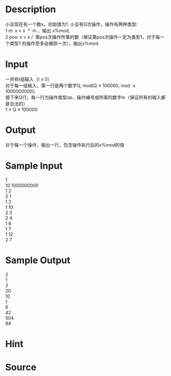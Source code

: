 
# Description

<div class="content"><div>小豆现在有一个数x，初始值为1. 小豆有Q次操作，操作有两种类型: </div>
<div>1 m: x = x  *  m ，输出 x%mod;</div>
<div>2 pos: x = x /  第pos次操作所乘的数（保证第pos次操作一定为类型1，对于每一个类型1 的操作至多会被除一次），输出x%mod</div>
<div></div>
<p></p></div>

# Input

<div class="content"><div>一共有t组输入（t ≤ 5）</div>
<div>对于每一组输入，第一行是两个数字Q, mod(Q ≤ 100000, mod  ≤ 1000000000); </div>
<div>接下来Q行，每一行为操作类型op，操作编号或所乘的数字m（保证所有的输入都是合法的）.</div>
<div>1 ≤ Q ≤ 100000</div>
<div></div>
<p></p></div>

# Output

<div class="content"><div>对于每一个操作，输出一行，包含操作执行后的x%mod的值</div>
<div></div>
<p></p></div>

# Sample Input

<div class="content"><span class="sampledata">1<br/>
10 1000000000<br/>
1 2<br/>
2 1<br/>
1 2<br/>
1 10<br/>
2 3<br/>
2 4<br/>
1 6<br/>
1 7<br/>
1 12<br/>
2 7</span></div>

# Sample Output

<div class="content"><span class="sampledata">2<br/>
1<br/>
2<br/>
20<br/>
10<br/>
1<br/>
6<br/>
42<br/>
504<br/>
84</span></div>

# Hint

<div class="content"><p></p></div>

# Source

<div class="content"><p><a href="problemset.php?search="></a></p></div>

